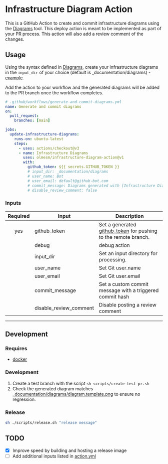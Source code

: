 # Infrastructure Diagram Action

This is a GitHub Action to create and commit infrastructure diagrams using the [Diagrams](https://diagrams.mingrammer.com/) tool. This deploy action is meant to be implemented as part of your PR process. This action will also add a review comment of the changes.

## Usage

Using the syntax defined in [Diagrams](https://diagrams.mingrammer.com/), create your infrastructure diagrams in the `input_dir` of your choice (default is \_documentation/diagrams) - [example](_documentation/diagrams/diagram.example.py).

Add the action to your workflow and the generated diagrams will be added to the PR branch once the workflow completes.

```yaml
# .github/workflows/generate-and-commit-diagrams.yml
name: Generate and commit diagrams
on:
  pull_request:
    branches: [main]

jobs:
  update-infrastructure-diagrams:
    runs-on: ubuntu-latest
    steps:
      - uses: actions/checkout@v3
      - name: Infrastructure Diagrams
        uses: olmesm/infrastructure-diagram-action@v1
        with:
          github_token: ${{ secrets.GITHUB_TOKEN }}
          # input_dir: _documentation/diagrams
          # user_name: Bot
          # user_email: default@github-bot.com
          # commit_message: Diagrams generated with [Infrastructure Diagram Action](https://github.com/olmesm/infrastructure-diagram-action)
          # disable_review_comment: false
```

### Inputs

| Required | Input                  | Description                                                      |
| :------: | ---------------------- | ---------------------------------------------------------------- |
|   yes    | github_token           | Set a generated [github_token] for pushing to the remote branch. |
|          | debug                  | debug action                                                     |
|          | input_dir              | Set an input directory for processing.                           |
|          | user_name              | Set Git user.name                                                |
|          | user_email             | Set Git user.email                                               |
|          | commit_message         | Set a custom commit message with a triggered commit hash         |
|          | disable_review_comment | Disable posting a review comment                                 |

---

## Development

### Requires

- [docker](https://docker.com)

### Development

1. Create a test branch with the script `sh scripts/create-test-pr.sh`
1. Check the generated diagram matches [\_documentation/diagrams/diagram.template.png](_documentation/diagrams/diagram.template.png) to ensure no regression.

### Release

```bash
sh ./scripts/release.sh "release message"
```

## TODO

- [x] Improve speed by building and hosting a release image
- [ ] Add additional inputs listed in [action.yml](action.yml)

<!-- MARKDOWN REFERENCES -->

[github_token]: https://docs.github.com/en/actions/security-guides/automatic-token-authentication
